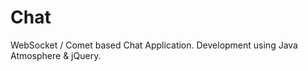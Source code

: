 Chat
====

WebSocket / Comet based Chat Application. Development using Java Atmosphere &amp; jQuery.
